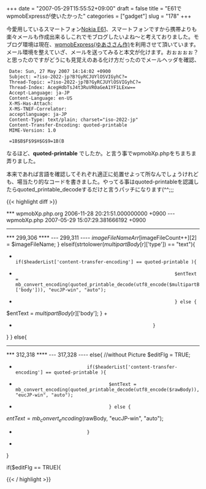+++
date = "2007-05-29T15:55:52+09:00"
draft = false
title = "E61でwpmobExpressが使いたかった"
categories = ["gadget"]
slug = "178"
+++

今愛用しているスマートフォン<a href="http://www.nokia.co.jp/phones/e61/">Nokia E61</a>、スマートフォンですから携帯よりも楽々メールも作成出来るしこれでモブログしたいよね〜と考えておりました。モブログ環境は現在、<a href="http://unp.under.jp/?p=1645">wpmobExpress(ゆあささん作)</a>を利用させて頂いています。メール環境を整えていざ、メールを送ってみると本文が化けます。おぉぉぉぉ？と思ったのですがどうにも見覚えのある化け方だったのでメールヘッダを確認、


```
 Date: Sun, 27 May 2007 14:14:02 +0900
 Subject: =?iso-2022-jp?B?GyRCJUYlOSVIGyhC?=
 Thread-Topic: =?iso-2022-jp?B?GyRCJUYlOSVIGyhC?=
 Thread-Index: AcegHdbTsJ4t3RuVR0aGeA1YF1LExw==
 Accept-Language: ja-JP
 Content-Language: en-US
 X-MS-Has-Attach:
 X-MS-TNEF-Correlator:
 acceptlanguage: ja-JP
 Content-Type: text/plain; charset="iso-2022-jp"
 Content-Transfer-Encoding: quoted-printable
 MIME-Version: 1.0
 
 =1B$B$F$9$H$G$9=1B(B
```

なるほど、**quoted-printable** でしたか。と言う事でwpmobXp.phpをちまちま弄りました。

本来であれば言語を確認してそれぞれ適正に処置せよって所なんでしょうけれども、場当たり的なコードを書きました。やってる事はquoted-printableを認識したらquoted_printable_decodeするだけと言うパッチになります(^^;;;


{{< highlight diff >}}

*** wpmobXp.php.org     2006-11-28 20:21:51.000000000 +0900
--- wpmobXp.php 2007-05-29 15:07:29.381666192 +0900
***************
*** 299,306 ****
--- 299,311 ----
$imageFileNameArr[$imageFileCount++][2] = $imageFileName;
}
elseif(strtolower($multipartBody[$r]['type']) == "text"){
+                                                       if($headerList['content-transfer-encoding'] == quoted-printable ){
+                                                               $entText = mb_convert_encoding(quoted_printable_decode(utf8_encode($multipartBody[$r]['body'])), "eucJP-win", "auto");
+                                                               } else {
$entText = $multipartBody[$r]['body'];
}
+
+                                                       }
}
}
else{
***************
*** 312,318 ****
--- 317,328 ----
else{
//without Picture
$editFlg = TRUE;
+                               if($headerList['content-transfer-encoding'] == quoted-printable ){
+                                       $entText = mb_convert_encoding(quoted_printable_decode(utf8_encode($rawBody)), "eucJP-win", "auto");
+                                       } else {
$entText = mb_convert_encoding($rawBody, "eucJP-win", "auto");
+                               }
+
}

if($editFlg == TRUE){

{{< / highlight >}}


